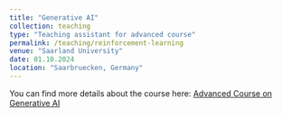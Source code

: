 ```yaml
---
title: "Generative AI"
collection: teaching
type: "Teaching assistant for advanced course"
permalink: /teaching/reinforcement-learning
venue: "Saarland University"
date: 01.10.2024
location: "Saarbruecken, Germany"
---
```


You can find more details about the course here: [Advanced Course on Generative AI
](https://generative-ai.mpi-sws.org/course-genai-w24/index.html)